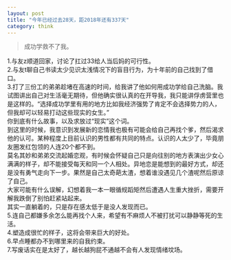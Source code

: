 ```yaml
---
layout: post
title: "今年已经过去28天，距2018年还有337天"
category: think
---
```


> 成功学救不了我。  

1.与友z顺道回家，讨论了扛过33给人当后妈的可行性。  
2.与友t聊自己书读太少见识太浅情况下的盲目行为，为十年前的自己找到了借口。  
3.打了三份工的弟弟趁堵在高速的时间，给我讲了他如何用成功学给自己洗脑。我试图讲出自己对生活毫无期待，但他确实很认真的在开导我，我只能讲俘虏营里也是这样的。“选择成功学里有用的地方比如我经济强势了肯定不会选择势力的人，但我却可以轻易打动这些现实的女生。”  
你到底有什么故事，以及求放过“现实”这个词。  
到这里的时候，我意识到发展新的恋情我也极有可能会给自己再找个爹，然后渴求他的认可。某种程度上目前认识的男性都有共同的特点。认识的人太少了，毕竟朋友圈发红包领的人连20个都不到。  
莫名其妙和弟弟交流起婚恋观，有时候会怀疑自己只是向往别的地方表演出少女心满满的样子，却不能接受每天和同一个人相处。异地恋是能想到的最好方式，却还是没有勇气走向下一步。果然是自己太奇葩太渣，想着谁没遇见几个渣呢然后原谅了自己。  
大家可能有什么误解，幻想着我一本一眼循规蹈矩然后遭遇人生重大挫折，需要开解我跌倒了别怕赶紧站起来。  
其实一直躺着的，只是存在感太低于是没人发现而已。  
5.连自己都嫌多余怎么能再找个人来，希望有不麻烦人不被打扰可以静静等死的生活。  
4.塑造成很忙的样子，这将会带来巨大的好处。  
6.早点睡都办不到哪里来的自我约束。  
7.写废话实在是太好了，越长越狗屁不通越不会有人发现情绪坟场。  
